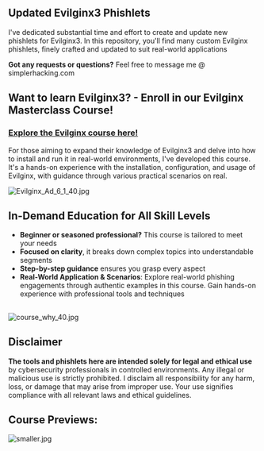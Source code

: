 ## Updated Evilginx3 Phishlets
I've dedicated substantial time and effort to create and update new phishlets for Evilginx3. In this repository, you'll find many custom Evilginx phishlets, finely crafted and updated to suit real-world applications

**Got any requests or questions?** Feel free to message me @ simplerhacking.com


## Want to learn Evilginx3? - Enroll in our Evilginx Masterclass Course!

### [Explore the Evilginx course here!](https://www.simplerhacking.com/evilginx-course)


For those aiming to expand their knowledge of Evilginx3 and delve into how to install and run it in real-world environments, I've developed this course. It's a hands-on experience with the installation, configuration, and usage of Evilginx, with guidance through various practical scenarios on real. 

![Evilginx_Ad_6_1_40.jpg](https://github.zendesk.com/attachments/token/OkFbzEUMFJe3JCK9YWi73JFsw/?name=Evilginx_Ad_6_1_40.jpg)

## In-Demand Education for All Skill Levels
- **Beginner or seasoned professional?** This course is tailored to meet your needs
- **Focused on clarity**, it breaks down complex topics into understandable segments
- **Step-by-step guidance** ensures you grasp every aspect
- **Real-World Application & Scenarios**: Explore real-world phishing engagements through authentic examples in this course. Gain hands-on experience with professional tools and techniques

## 
![course_why_40.jpg](https://github.zendesk.com/attachments/token/7elmSWAQODTZQ9fXlOq15mM3i/?name=course_why_40.jpg)

## Disclaimer
**The tools and phishlets here are intended solely for legal and ethical use** by cybersecurity professionals in controlled environments. Any illegal or malicious use is strictly prohibited. I disclaim all responsibility for any harm, loss, or damage that may arise from improper use. Your use signifies compliance with all relevant laws and ethical guidelines.

## Course Previews: 

![smaller.jpg](https://github.zendesk.com/attachments/token/pGL3webXEqv49PCBhaaBiUUyD/?name=smaller.jpg)

